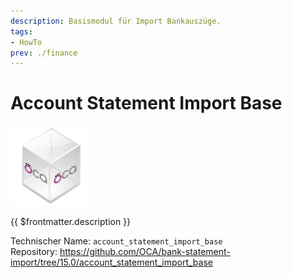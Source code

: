 ```yaml
---
description: Basismodul für Import Bankauszüge.
tags:
- HowTo
prev: ./finance
---
```

# Account Statement Import Base
![icon_oca_app](assets/icon_oca_app.png)

{{ $frontmatter.description }}

Technischer Name: `account_statement_import_base`\
Repository: <https://github.com/OCA/bank-statement-import/tree/15.0/account_statement_import_base>
